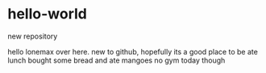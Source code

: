 # hello-world
new repository

hello lonemax over here. new to github, hopefully its a good place to be 
ate  lunch bought some bread and ate mangoes no gym today though 
